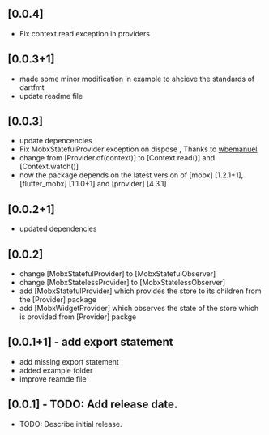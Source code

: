 ## [0.0.4]
* Fix context.read exception in providers

## [0.0.3+1]
* made some minor modification in example to ahcieve the standards of dartfmt
* update readme file

## [0.0.3]
* update depencencies 
*  Fix MobxStatefulProvider exception on dispose , Thanks to [wbemanuel](https://github.com/wbemanuel)
* change from [Provider.of(context)] to [Context.read()] and [Context.watch()] 
* now the package depends on the latest version of [mobx] [1.2.1+1],[flutter_mobx] [1.1.0+1] and [provider] [4.3.1]

## [0.0.2+1]
* updated dependencies 

## [0.0.2] 

* change [MobxStatefulProvider] to [MobxStatefulObserver]
* change [MobxStatelessProvider] to [MobxStatelessObserver]
* add [MobxStatefulProvider] which provides the store to its children from the [Provider] package
* add [MobxWidgetProvider] which observes the state of the store which is provided from [Provider] packge

## [0.0.1+1] - add export statement

* add missing export statement
* added example folder
* improve reamde file


## [0.0.1] - TODO: Add release date.

* TODO: Describe initial release.




